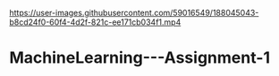 

https://user-images.githubusercontent.com/59016549/188045043-b8cd24f0-60f4-4d2f-821c-ee171cb034f1.mp4

# MachineLearning---Assignment-1
